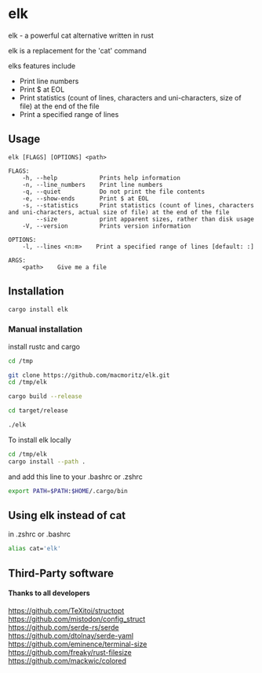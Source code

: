 # elk

elk - a powerful cat alternative written in rust

elk is a replacement for the 'cat' command

elks features include
- Print line numbers
- Print $ at EOL
- Print statistics (count of lines, characters and uni-characters, size of file) at the end of the file
- Print a specified range of lines

## Usage
    elk [FLAGS] [OPTIONS] <path>

    FLAGS:
        -h, --help            Prints help information
        -n, --line_numbers    Print line numbers
        -q, --quiet           Do not print the file contents
        -e, --show-ends       Print $ at EOL
        -s, --statistics      Print statistics (count of lines, characters and uni-characters, actual size of file) at the end of the file
            --size            print apparent sizes, rather than disk usage
        -V, --version         Prints version information

    OPTIONS:
        -l, --lines <n:m>    Print a specified range of lines [default: :]

    ARGS:
        <path>    Give me a file

## Installation
```bash
cargo install elk
```

### Manual installation

install rustc and cargo

```bash
cd /tmp

git clone https://github.com/macmoritz/elk.git
cd /tmp/elk

cargo build --release

cd target/release

./elk
```

To install elk locally
```bash
cd /tmp/elk
cargo install --path .
```
and add this line to your .bashrc or .zshrc

```bash
export PATH=$PATH:$HOME/.cargo/bin
```
## Using elk instead of cat

in .zshrc or .bashrc
```bash
alias cat='elk'
```

## Third-Party software
#### Thanks to all developers
https://github.com/TeXitoi/structopt  
https://github.com/mistodon/config_struct  
https://github.com/serde-rs/serde  
https://github.com/dtolnay/serde-yaml  
https://github.com/eminence/terminal-size  
https://github.com/freaky/rust-filesize  
https://github.com/mackwic/colored  

